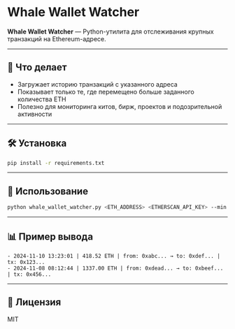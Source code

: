# Whale Wallet Watcher

**Whale Wallet Watcher** — Python-утилита для отслеживания крупных транзакций на Ethereum-адресе.

---

## 🐋 Что делает

- Загружает историю транзакций с указанного адреса
- Показывает только те, где перемещено больше заданного количества ETH
- Полезно для мониторинга китов, бирж, проектов и подозрительной активности

---

## 🛠 Установка

```bash
pip install -r requirements.txt
```

---

## 🚀 Использование

```bash
python whale_wallet_watcher.py <ETH_ADDRESS> <ETHERSCAN_API_KEY> --min 250
```

---

## 📊 Пример вывода

```
- 2024-11-10 13:23:01 | 418.52 ETH | from: 0xabc... → to: 0xdef... | tx: 0x123...
- 2024-11-08 08:12:44 | 1337.00 ETH | from: 0xdead... → to: 0xbeef... | tx: 0x456...
```

---

## 📄 Лицензия

MIT
